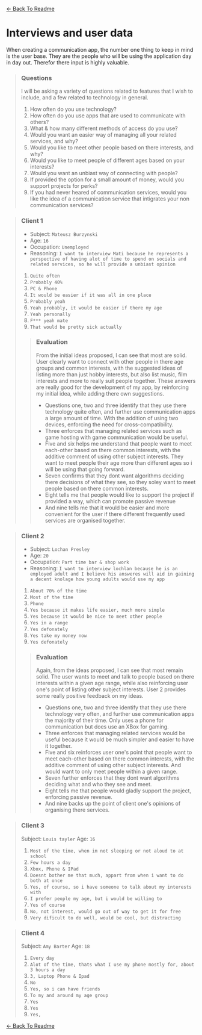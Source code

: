 ﻿[<- Back To Readme](https://github.com/WolfDen133/NEA-Docs/)
 # Interviews and user data
 When creating a communication app, the number one thing to keep in mind is the user base. They are the people who will be using the application day in day out.
 Therefor there input is highly valuable.
> ### Questions 
>
> I will be asking a variety of questions related to features that I wish to include, and a few related to technology in general.
> 
> 1. How often do you use technology?
> 2. How often do you use apps that are used to communicate with others?
> 3. What & how many different methods of access do you use?
> 4. Would you want an easier way of managing all your related services, and why?
> 5. Would you like to meet other people based on there interests, and why?
> 6. Would you like to meet people of different ages based on your interests?
> 7. Would you want an unbiast way of connecting with people?
> 8. If provided the option for a small amount of money, would you support projects for perks?
> 9. If you had never heared of communication services, would you like the idea of a communication service that intigrates your non communication services?

> ### Client 1
> 
> - Subject: `Mateusz Burzynski`
> - Age: `16`
> - Occupation: `Unemployed`
> - Reasoning: `I want to interview Mati because he represents a perspective of having alot of time to spend on socials and related services, so he will provide a unbiast opinion`
> 1. `Quite often`
> 2. `Probably 40%`
> 3. `PC & Phone`
> 4. `It would be easier if it was all in one place`
> 5. `Probably yeah`
> 6. `Yeah probably, it would be easier if there my age`
> 7. `Yeah personally`
> 8. `F*** yeah mate`
> 9. `That would be pretty sick actually`
>
> > ### Evaluation
> >
> > From the initial ideas proposed, I can see that most are solid.
> > User clearly want to connect with other people in there age groups and common interests, with the suggested ideas of listing more than just hobby interests, but also list music, film interests and more to really suit people together.
> > These answers are really good for the development of my app, by reinforcing my initial idea, while adding there own suggestions.
> >
> > - Questions one, two and three identify that they use there technology quite often, and further use communication apps a large amount of time. With the addition of using two devices, enforcing the need for cross-compatibility.
> > - Three enforces that managing related services such as game hosting with game communication would be useful.
> > - Five and six helps me understand that people want to meet each-other based on there common interests, with the additive comment of using other subject interests. They want to meet people their age more than different ages so i will be using that going forward.
> > - Seven confirms that they dont want algorithms deciding there decisions of what they see, so they soley want to meet people based on there common interests.
> > - Eight tells me that people would like to support the project if provided a way, which can promote passive revenue
> > - And nine tells me that it would be easier and more convenient for the user if there different frequently used services are organised together.

> ### Client 2
> 
> - Subject: `Lochan Presley`
> - Age: `20`
> - Occupation: `Part time bar & shop work`
> - Reasoning: `I want to interview lochlan because he is an employed adult and I believe his answeres will aid in gaining a decent knolage how young adults would use my app`
> 
> 1. `About 70% of the time`
> 2. `Most of the time`
> 3. `Phone`
> 4. `Yes because it makes life easier, much more simple`
> 5. `Yes because it would be nice to meet other people`
> 6. `Yes in a range`
> 7. `Yes defonately`
> 8. `Yes take my money now`
> 9. `Yes defonately`
>
> > ### Evaluation
> >
> > Again, from the ideas proposed, I can see that most remain solid.
> > The user wants to meet and talk to people based on there interests within a given age range, while also reinforcing user one's point of listing other subject interests.
> > User 2 provides some really positive feedback on my ideas.
> >
> > - Questions one, two and three identify that they use there technology very often, and further use communication apps the majority of their time. Only uses a phone for communication but does use an XBox for gaming.
> > - Three enforces that managing related services would be useful because it would be much simpler and easier to have it together.
> > - Five and six reinforces user one's point that people want to meet each-other based on there common interests, with the additive comment of using other subject interests. And would want to only meet people within a given range.
> > - Seven further enforces that they dont want algorithms deciding what and who they see and meet.
> > - Eight tells me that people would gladly support the project, enforcing passive revenue.
> > - And nine backs up the point of client one's opinions of organising there services.


> ### Client 3
> 
> Subject: `Louis tayler`
> Age: `16` 
> 
> 1. `Most of the time, when im not sleeping or not aloud to at school`
> 2. `Few hours a day`
> 3. `Xbox, Phone & IPad`
> 4. `Doesnt bother me that much, appart from when i want to do both at once`
> 5. `Yes, of course, so i have someone to talk about my interests with`
> 6. `I prefer people my age, but i would be willing to`
> 7. `Yes of course`
> 8. `No, not interest, would go out of way to get it for free`
> 9. `Very dificult to do well, would be cool, but distracting`

> ### Client 4
> 
> Subject: `Amy Barter`
> Age: `18`
> 
> 1. `Every day`
> 2. `Alot of the time, thats what I use my phone mostly for, about 3 hours a day`
> 3. `3, Laptop Phone & Ipad`
> 4. `No`
> 5. `Yes, so i can have friends`
> 6. `To my and around my age group`
> 7. `Yes`
> 8. `Yes`
> 9. `Yes, `

[<- Back To Readme](https://github.com/WolfDen133/NEA-Docs/)
